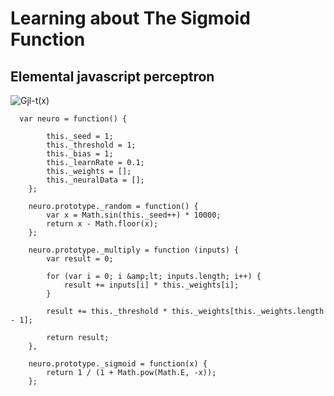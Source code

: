 # Learning about The Sigmoid Function

## Elemental javascript perceptron


![Gjl-t(x)](https://user-images.githubusercontent.com/89952475/216314168-1946b718-ebda-40f7-b1fe-ff4f1095f81f.svg)


```
  var neuro = function() {
         
        this._seed = 1;
        this._threshold = 1;
        this._bias = 1;
        this._learnRate = 0.1;
        this._weights = [];
        this._neuralData = [];
    };
 
    neuro.prototype._random = function() {
        var x = Math.sin(this._seed++) * 10000;
        return x - Math.floor(x);
    };
 
    neuro.prototype._multiply = function (inputs) {
        var result = 0;
 
        for (var i = 0; i &amp;lt; inputs.length; i++) {
            result += inputs[i] * this._weights[i];
        }
 
        result += this._threshold * this._weights[this._weights.length - 1];
 
        return result;
    },
 
    neuro.prototype._sigmoid = function(x) {
        return 1 / (1 + Math.pow(Math.E, -x));
    };
  


```
